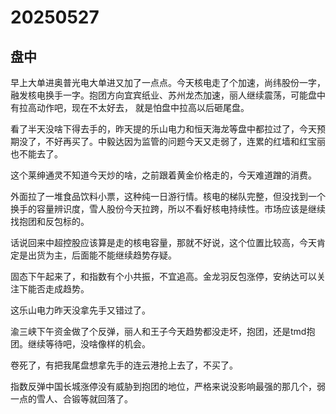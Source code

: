 # 20250527

## 盘中

早上大单进奥普光电大单进又加了一点点。今天核电走了个加速，尚纬股份一字，融发核电换手一字。抱团方向宜宾纸业、苏州龙杰加速，丽人继续震荡，可能盘中有拉高动作吧，现在不太好去， 就是怕盘中拉高以后砸尾盘。

看了半天没啥下得去手的，昨天提的乐山电力和恒天海龙等盘中都拉过了，今天预期没了，不好再买了。中毅达因为监管的问题今天又走弱了，连累的红墙和红宝丽也不能去了。

这个莱绅通灵不知道今天炒的啥，之前跟着黄金价格走的，今天难道蹭的消费。

外面拉了一堆食品饮料小票，这种纯一日游行情。核电的梯队完整，但没找到一个换手的容量辨识度，雪人股份今天拉跨，所以不看好核电持续性。市场应该是继续找抱团和反包标的。

话说回来中超控股应该算是走的核电容量，那就不好说，这个位置比较高，今天肯定是出货为主，后面能不能继续趋势存疑。

固态下午起来了，和指数有个小共振，不宜追高。金龙羽反包涨停，安纳达可以关注下能否走成趋势。

这乐山电力昨天没拿先手又错过了。

渝三峡下午资金做了个反弹，丽人和王子今天趋势都没走坏，抱团，还是tmd抱团。继续等待吧，没啥像样的机会。

卷死了，有把我尾盘想拿先手的连云港抢上去了，不买了。

指数反弹中国长城涨停没有威胁到抱团的地位，严格来说没影响最强的那几个，弱一点的雪人、合锻等就回落了。
